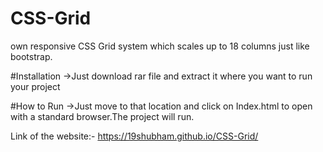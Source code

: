 # CSS-Grid
own responsive CSS Grid system which scales up to 18 columns just like bootstrap.


#Installation
->Just download rar file and extract it where you want to run your project

#How to Run
->Just move to that location and click on Index.html to open with a standard browser.The project will run.

Link of the website:-
https://19shubham.github.io/CSS-Grid/
